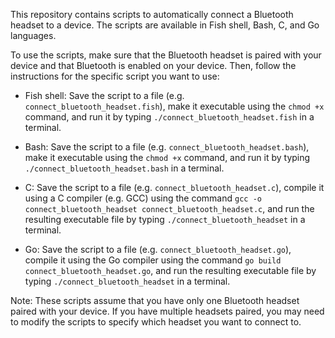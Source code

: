 This repository contains scripts to automatically connect a Bluetooth headset to a device. The scripts are available in Fish shell, Bash, C, and Go languages.

To use the scripts, make sure that the Bluetooth headset is paired with your device and that Bluetooth is enabled on your device. Then, follow the instructions for the specific script you want to use:

- Fish shell: Save the script to a file (e.g. `connect_bluetooth_headset.fish`), make it executable using the `chmod +x` command, and run it by typing `./connect_bluetooth_headset.fish` in a terminal.

- Bash: Save the script to a file (e.g. `connect_bluetooth_headset.bash`), make it executable using the `chmod +x` command, and run it by typing `./connect_bluetooth_headset.bash` in a terminal.

- C: Save the script to a file (e.g. `connect_bluetooth_headset.c`), compile it using a C compiler (e.g. GCC) using the command `gcc -o connect_bluetooth_headset connect_bluetooth_headset.c`, and run the resulting executable file by typing `./connect_bluetooth_headset` in a terminal.

- Go: Save the script to a file (e.g. `connect_bluetooth_headset.go`), compile it using the Go compiler using the command `go build connect_bluetooth_headset.go`, and run the resulting executable file by typing `./connect_bluetooth_headset` in a terminal.

Note: These scripts assume that you have only one Bluetooth headset paired with your device. If you have multiple headsets paired, you may need to modify the scripts to specify which headset you want to connect to.
